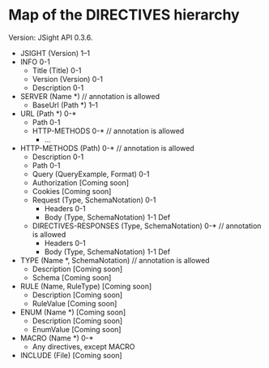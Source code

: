 # Map of the DIRECTIVES hierarchy

Version: JSight API 0.3.6.

- JSIGHT (Version) 1–1
- INFO 0-1
  - Title (Title) 0-1
  - Version (Version) 0-1
  - Description 0-1
- SERVER (Name *) // annotation is allowed
  - BaseUrl (Path *) 1–1
- URL (Path *) 0-\*
  - Path 0-1
  - HTTP-METHODS 0-* // annotation is allowed
    - ...
- HTTP-METHODS (Path) 0-* // annotation is allowed
  - Description 0-1
  - Path 0-1
  - Query (QueryExample, Format) 0-1
  - Authorization \[Coming soon\]
  - Cookies \[Coming soon\]
  - Request (Type, SchemaNotation) 0-1
    - Headers 0-1
    - Body (Type, SchemaNotation) 1-1 Def
  - DIRECTIVES-RESPONSES (Type, SchemaNotation) 0-* // annotation is allowed
    - Headers 0-1
    - Body (Type, SchemaNotation) 1-1 Def
- TYPE (Name *, SchemaNotation) // annotation is allowed
  - Description \[Coming soon\]
  - Schema \[Coming soon\]
- RULE (Name, RuleType) \[Coming soon\]
  - Description \[Coming soon\]
  - RuleValue \[Coming soon\]
- ENUM (Name *) \[Coming soon\]
  - Description \[Coming soon\]
  - EnumValue \[Coming soon\]
- MACRO (Name \*) 0-\*
  - Any directives, except MACRO
- INCLUDE (File) \[Coming soon\]